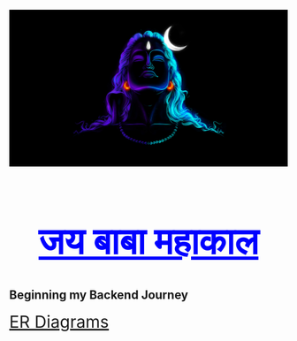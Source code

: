 ![alt text](image.png)
<h1 style="color: blue; text-align: center; font-size:66px; text-decoration:underline;"> जय बाबा महाकाल </h1>
<h2>Beginning my Backend Journey</h2>
<a style="font-size: 30px;" href = "https://app.eraser.io/workspace/AZ3pvFl8yh167sN2losc">ER Diagrams</a>